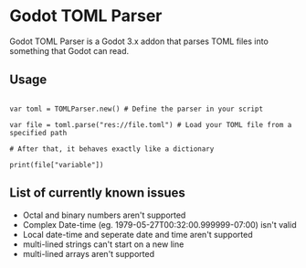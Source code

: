 

# Godot TOML Parser

Godot TOML Parser is a Godot 3.x addon that parses TOML files into something that Godot can read.

## Usage

```gdscript

var toml = TOMLParser.new() # Define the parser in your script

var file = toml.parse("res://file.toml") # Load your TOML file from a specified path

# After that, it behaves exactly like a dictionary

print(file["variable"])

```

## List of currently known issues

- Octal and binary numbers aren't supported
- Complex Date-time (eg. 1979-05-27T00:32:00.999999-07:00) isn't valid
- Local date-time and seperate date and time aren't supported
- multi-lined strings can't start on a new line
- multi-lined arrays aren't supported
